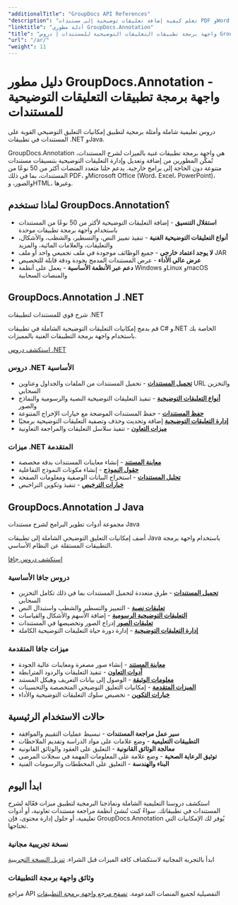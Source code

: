 ```yaml
---
"additionalTitle": "GroupDocs API References"
"description": "تعلم كيفية إضافة تعليقات توضيحية إلى مستندات PDF وWord وExcel وPowerPoint في تطبيقات .NET وJava. دروس تعليمية خطوة بخطوة حول ترميز النصوص والتعليقات والأشكال وميزات التعاون."
"linktitle": "أدلة مطوري GroupDocs.Annotation"
"title": "واجهة برمجة تطبيقات التعليقات التوضيحية للمستندات | دروس GroupDocs.Annotation وأمثلة SDK"
"url": "/ar/"
"weight": 11
---
```


# دليل مطور GroupDocs.Annotation - واجهة برمجة تطبيقات التعليقات التوضيحية للمستندات

دروس تعليمية شاملة وأمثلة برمجية لتطبيق إمكانيات التعليق التوضيحي القوية على المستندات في تطبيقات .NET وJava.

GroupDocs.Annotation هي واجهة برمجة تطبيقات غنية بالميزات لشرح المستندات، تُمكّن المطورين من إضافة وتعديل وإدارة التعليقات التوضيحية بتنسيقات مستندات متنوعة دون الحاجة إلى برامج خارجية. يدعم حلنا متعدد المنصات أكثر من 50 نوعًا من المستندات، بما في ذلك PDF، وMicrosoft Office (Word، Excel، PowerPoint)، والصور، وHTML، وغيرها.

## لماذا تستخدم GroupDocs.Annotation؟

- **استقلال التنسيق** - إضافة التعليقات التوضيحية لأكثر من 50 نوعًا من المستندات باستخدام واجهة برمجة تطبيقات موحدة
- **أنواع التعليقات التوضيحية الغنية** - تنفيذ تمييز النص، والتسطير، والشطب، والأشكال، والتعليقات، والعلامات المائية، والمزيد
- **لا يوجد اعتماد خارجي** - جميع الوظائف موجودة في ملف تجميعي واحد أو ملف JAR
- **عرض عالي الأداء** - عرض المستندات المدمج بجودة ودقة قابلة للتخصيص
- **دعم عبر الأنظمة الأساسية** - يعمل على أنظمة Windows وLinux وmacOS والمنصات السحابية

## GroupDocs.Annotation لـ .NET

شرح قوي للمستندات لتطبيقات .NET

قم بدمج إمكانيات التعليقات التوضيحية الشاملة في تطبيقات C# و.NET الخاصة بك باستخدام واجهة برمجة التطبيقات الغنية بالمميزات.

[استكشف دروس .NET](./net/)

### دروس .NET الأساسية

- [**تحميل المستندات**](./net/document-loading) - تحميل المستندات من الملفات والجداول وعناوين URL والتخزين السحابي
- [**أنواع التعليقات التوضيحية**](./net/text-annotations) - تنفيذ التعليقات التوضيحية النصية والرسومية والنماذج والصور
- [**حفظ المستندات**](./net/document-saving) - حفظ المستندات الموضحة مع خيارات الإخراج المتنوعة
- [**إدارة التعليقات التوضيحية**](./net/annotation-management) إضافة وتحديث وحذف وتصفية التعليقات التوضيحية برمجيًا
- [**ميزات التعاون**](./net/reply-management) - تنفيذ سلاسل التعليقات والمراجعة التعاونية

### ميزات .NET المتقدمة

- [**معاينة المستند**](./net/document-preview) - إنشاء معاينات المستندات بدقة مخصصة
- [**حقول النموذج**](./net/form-field-annotations) - إنشاء مكونات النموذج التفاعلية
- [**تحليل المستندات**](./net/document-information) - استخراج البيانات الوصفية ومعلومات الصفحة
- [**خيارات الترخيص**](./net/licensing-and-configuration) - تنفيذ وتكوين التراخيص

## GroupDocs.Annotation لـ Java

مجموعة أدوات تطوير البرامج لشرح مستندات Java

أضف إمكانيات التعليق التوضيحي الشاملة إلى تطبيقات Java باستخدام واجهة برمجة التطبيقات المستقلة عن النظام الأساسي.

[استكشف دروس جافا](./java/)

### دروس جافا الأساسية

- [**تحميل المستندات**](./java/document-loading) - طرق متعددة لتحميل المستندات بما في ذلك تكامل التخزين السحابي
- [**تعليقات نصية**](./java/text-annotations) - التمييز والتسطير والشطب واستبدال النص
- [**التعليقات التوضيحية الرسومية**](./java/graphical-annotations) - إضافة الأسهم والأشكال والقياسات
- [**تعليقات الصور**](./java/image-annotations) إدراج الصور وتخصيصها في المستندات  
- [**إدارة التعليقات التوضيحية**](./java/annotation-management) - إدارة دورة حياة التعليقات التوضيحية الكاملة

### ميزات جافا المتقدمة

- [**معاينة المستند**](./java/document-preview) - إنشاء صور مصغرة ومعاينات عالية الجودة
- [**أدوات التعاون**](./java/reply-management) - تنفيذ التعليقات والردود المترابطة
- [**معلومات الوثيقة**](./java/document-information) - الوصول إلى بيانات التعريف وهيكل المستند
- [**الميزات المتقدمة**](./java/advanced-features) - إمكانيات التعليق التوضيحي المتخصصة والتحسينات
- [**خيارات التكوين**](./java/licensing-and-configuration) - تخصيص سلوك التعليقات التوضيحية والأداء

## حالات الاستخدام الرئيسية

- **سير عمل مراجعة المستندات** - تبسيط عمليات التقييم والموافقة
- **التطبيقات التعليمية** - وضع علامات على مواد الدراسة وتقديم الملاحظات
- **معالجة الوثائق القانونية** - التعليق على العقود والوثائق القانونية
- **توثيق الرعاية الصحية** - وضع علامة على المعلومات المهمة في سجلات المرضى
- **البناء والهندسة** - التعليق على المخططات والرسومات الفنية

## ابدأ اليوم

استكشف دروسنا التعليمية الشاملة ونماذجنا البرمجية لتطبيق ميزات فعّالة لشرح المستندات في تطبيقاتك. سواءً كنت تُنشئ أنظمة مراجعة مستندات تعاونية، أو أدوات تعليمية، أو حلول إدارة محتوى، فإن GroupDocs.Annotation يُوفر لك الإمكانيات التي تحتاجها.

### نسخة تجريبية مجانية
ابدأ بالتجربة المجانية لاستكشاف كافة الميزات قبل الشراء.
[تنزيل النسخة التجريبية](https://releases.groupdocs.com/annotation/)

### وثائق واجهة برمجة التطبيقات
مراجع API التفصيلية لجميع المنصات المدعومة.
[تصفح مرجع واجهة برمجة التطبيقات](https://reference.groupdocs.com/annotation/)